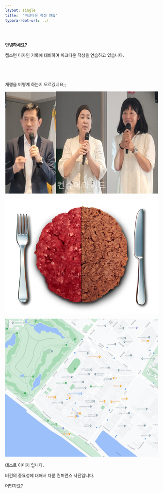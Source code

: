```yaml
---
layout: single
title:  "마크다운 작성 연습"
typora-root-url: ../
---
```


&nbsp;

**안녕하세요?**  

캡스턴 디자인 기록에 대비하여 마크다운 작성을 연습하고 있습니다.  

&nbsp;

&nbsp;

개행을 어떻게 하는지 모르겠네요;;



![50898_62685_156](/images/2024-01-11-first/50898_62685_156-1705040797990-4.jpg)



![art_1642663730128_bab801](/images/2024-01-11-first/art_1642663730128_bab801-1705040803921-6.png)

  

![inu-map](/images/2024-01-11-first/inu-map.png)



테스트 이미지 입니다.

비건의 중요성에 대해서 다룬 컨퍼런스 사진입니다.

어떤가요?

